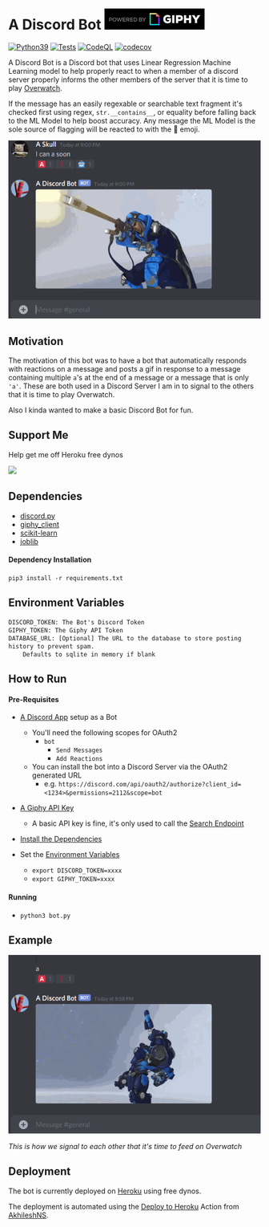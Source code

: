 # A Discord Bot ![Powered By Giphy](readme/PoweredBy_200_Horizontal_Light-Backgrounds_With_Logo.gif)

<!---badges-->
[![Python39](https://img.shields.io/badge/python-3.9-blue)](https://www.python.org/downloads/)
[![Tests](https://github.com/ruberVulpes/A-Discord-Bot/actions/workflows/python-tests.yml/badge.svg)](https://github.com/ruberVulpes/A-Discord-Bot/actions/workflows/python-tests.yml)
[![CodeQL](https://github.com/ruberVulpes/A-Discord-Bot/actions/workflows/codeql-analysis.yml/badge.svg)](https://github.com/ruberVulpes/A-Discord-Bot/actions/workflows/codeql-analysis.yml)
[![codecov](https://codecov.io/gh/ruberVulpes/A-Discord-Bot/branch/main/graph/badge.svg?token=4B7KKOJNGS)](https://codecov.io/gh/ruberVulpes/A-Discord-Bot)
<!---badges-->

A Discord Bot is a Discord bot that uses Linear Regression Machine Learning model to help properly react to when a member of a discord server properly informs the other members of the server that it is time to play [Overwatch](https://playoverwatch.com/en-us/).

If the message has an easily regexable or searchable text fragment it's checked first using regex, `str.__contains__`, or equality before falling back to the ML Model to help boost accuracy. 
Any message the ML Model is the sole source of flagging will be reacted to with the 🤖 emoji.   

![Example of the Bot](readme/header-example.gif)

## Motivation  

The motivation of this bot was to have a bot that automatically responds with reactions on a message and posts a gif in response to a message containing multiple `a`'s at the end of a message or a message that is only `'a'`. These are both used in a Discord Server I am in to signal to the others that it is time to play Overwatch.

Also I kinda wanted to make a basic Discord Bot for fun.

## Support Me 
Help get me off Heroku free dynos

[![](https://www.paypalobjects.com/en_US/i/btn/btn_donate_LG.gif)](https://www.paypal.com/donate?hosted_button_id=U65R5REYQXAR8)

## Dependencies 

* [discord.py](https://pypi.org/project/discord.py/)
* [giphy_client](https://pypi.org/project/giphy_client/)
* [scikit-learn](https://pypi.org/project/scikit-learn/)
* [joblib](https://pypi.org/project/joblib/)

#### Dependency Installation 

`pip3 install -r requirements.txt`

## Environment Variables

```
DISCORD_TOKEN: The Bot's Discord Token
GIPHY_TOKEN: The Giphy API Token 
DATABASE_URL: [Optional] The URL to the database to store posting history to prevent spam. 
    Defaults to sqlite in memory if blank
``` 

## How to Run

#### Pre-Requisites
* [A Discord App](https://discord.com/developers/applications) setup as a Bot
    * You'll need the following scopes for OAuth2 
        * `bot`
            * `Send Messages`
            * `Add Reactions`
    * You can install the bot into a Discord Server via the OAuth2 generated URL
        * e.g. `https://discord.com/api/oauth2/authorize?client_id=<1234>&permissions=2112&scope=bot`
        
* [A Giphy API Key](https://developers.giphy.com/)
    * A basic API key is fine, it's only used to call the [Search Endpoint](https://developers.giphy.com/docs/api/endpoint#search)

* [Install the Dependencies](#dependency-installation)
* Set the [Environment Variables](#environment-variables)
    * `export DISCORD_TOKEN=xxxx`
    * `export GIPHY_TOKEN=xxxx` 

#### Running
* `python3 bot.py`

## Example
![Example of the Bot](readme/example.gif)

_This is how we signal to each other that it's time to feed on Overwatch_

## Deployment 

The bot is currently deployed on [Heroku](https://heroku.com/) using free dynos.

The deployment is automated using the [Deploy to Heroku](https://github.com/marketplace/actions/deploy-to-heroku) Action from [AkhileshNS](https://github.com/AkhileshNS).  
